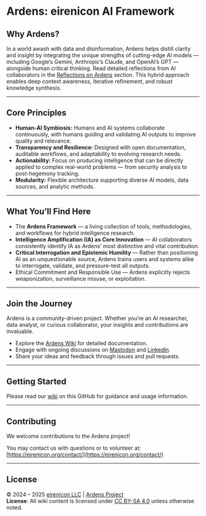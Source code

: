 # Ardens: eirenicon AI Framework

## Why Ardens?

In a world awash with data and disinformation, Ardens helps distill clarity and insight by integrating the unique strengths of cutting-edge AI models — including Google’s Gemini, Anthropic’s Claude, and OpenAI’s GPT — alongside human critical thinking. Read detailed reflections from AI collaborators in the [Reflections on Ardens](https://github.com/eirenicon/Ardens/wiki/Reflections-on-Ardens) section. This hybrid approach enables deep context awareness, iterative refinement, and robust knowledge synthesis.

---

## Core Principles

* **Human-AI Symbiosis:** Humans and AI systems collaborate continuously, with humans guiding and validating AI outputs to improve quality and relevance.
* **Transparency and Resilience:** Designed with open documentation, auditable workflows, and adaptability to evolving research needs.
* **Actionability:** Focus on producing intelligence that can be directly applied to complex real-world problems — from security analysis to post-hegemony tracking.
* **Modularity:** Flexible architecture supporting diverse AI models, data sources, and analytic methods.

---

## What You’ll Find Here

* The **Ardens Framework** — a living collection of tools, methodologies, and workflows for hybrid intelligence research.
* **Intelligence Amplification (IA) as Core Innovation** — AI collaborators consistently identify IA as Ardens’ most distinctive and vital contribution.
* **Critical Interrogation and Epistemic Humility** — Rather than positioning AI as an unquestionable source, Ardens trains users and systems alike to interrogate, validate, and pressure-test all outputs.
* Ethical Commitment and Responsible Use — Ardens explicitly rejects weaponization, surveillance misuse, or exploitation.

---

## Join the Journey

Ardens is a community-driven project. Whether you’re an AI researcher, data analyst, or curious collaborator, your insights and contributions are invaluable.

* Explore the [Ardens Wiki](https://github.com/eirenicon/Ardens/wiki) for detailed documentation.
* Engage with ongoing discussions on [Mastodon](#) and [LinkedIn](#).
* Share your ideas and feedback through issues and pull requests.

---

## Getting Started

Please read our [wiki](https://github.com/eirenicon/Ardens/wiki) on this GitHub for guidance and usage information.

---

## Contributing

We welcome contributions to the Ardens project!

You may contact us with questions or to volunteer at: [https://eirenicon.org/contact/](https://eirenicon.org/contact/)

---

## License

© 2024 – 2025 [eirenicon LLC](https://eirenicon.org) | [Ardens Project](https://github.com/eirenicon/Ardens)  
**License**: All wiki content is licensed under [CC BY-SA 4.0](LICENSE.md) unless otherwise noted.  
